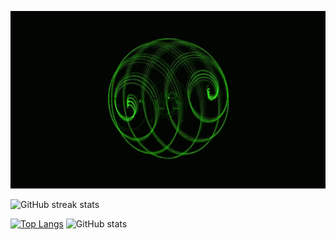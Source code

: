 <p align="center">
  <img src="https://github.com/Dario19999/Dario19999/blob/main/8rSp.gif?raw=true"/>
</p>

![GitHub streak stats](https://streak-stats.demolab.com/?user=Dario19999&theme=gotham&card_width=1002px)  

[![Top Langs](https://github-readme-stats.vercel.app/api/top-langs/?username=Dario19999&theme=gotham&card_width=499px&line_height=28)](https://github.com/anuraghazra/github-readme-stats) ![GitHub stats](https://github-readme-stats.vercel.app/api?username=Dario19999&show_icons=true&count_private=true&rank_icon=github&theme=gotham&line_height=40&card_width=499px)
